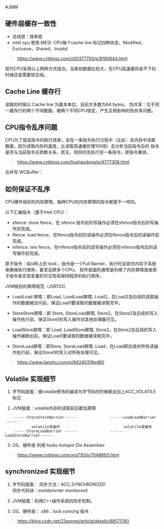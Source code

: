 #JMM

## 硬件层缓存一致性

- 总线锁：效率低
- intel cpu 使用 MESI: CPU每个cache line 标记四种状态，Modified，Exclusive，Shared，Invalid

> https://www.cnblogs.com/z00377750/p/9180644.html

现代CPU采用以上两种方式组合。当某些数据比较大，在CPU高速缓存装不下的时候还是需要锁总线。

## Cache Line 缓存行
读取的时候以 Cache line 为基本单位，目前大多数为64 bytes。
伪共享：位于同一缓存行的两个不同数据，被两个不同CPU锁定，产生互相影响的伪共享问题。

## CPU指令乱序问题
CPU为了提高指令的执行效率，会在一条指令执行过程中（比如：去内存中读取数据，因为读取内存的速度，比读取高速缓存慢100倍）去分析当前指令后的
指令是否与当前指令无依赖关系，若无，则同时去执行另一条指令，即指令重排。

> https://www.cnblogs.com/liushaodong/p/4777308.html

合并写 WCBuffer：

## 如何保证不乱序

CPU硬件级别的内存屏障，每种CPU的内存屏障的指令都是不一样的。

以下汇编指令（基于Intel CPU）：
- sfence: store fence，在 sfence 指令前的写操作必须在sfence指令后的写操作前完成。
- lfence: load fence，在lfence指令前的读操作必须在lfence指令后的读操作前完成。
- mfence: mix fence，在mfence指令前的读写操作必须在mfence指令后的读写操作前完成。

原子指令：如x86上的 lock... 指令是一个Full Barrier，执行时会锁住内存子系统来确保执行顺序，甚至会跨多个CPU。
软件层面的通常是利用了内存屏障或者原子指令来实现变量的可见性和保持程序的执行顺序。

JVM级别的屏障规范（JSR133）
- LoadLoad 屏障：即Load, LoadLoad屏障, Load2，在Load2及后续的读取操作的数据被访问前，保证Load1要读取的数据被读取完毕。

- StoreStore屏障：即 Store, StoreLoad屏障, Store2，在Store2及后续的写入操作执行前，保证Store1的写入操作对其他处理器可见。

- LoadStore屏障：即 Load, LoadStore屏障, Store2，在Store2及后续的写入操作被刷出前，保证Load1要读取的数据被读取完毕。

- StoreLoad屏障：即Store, StoreLoad屏障, Load，在Load即后续的所有读操作执行前，保证Store1的写入对所有处理可见。

> https://www.jianshu.com/p/64240319ed60

## Volatile 实现细节

1. 字节码层面：被volatile修饰的编译为字节码的时候都会加上ACC_VOLATILE标记

2. JVM层面：volatile内存的读取前后都加屏障
```
    ------StoreStoreBarrier------               ------LoadLoadBarrier ------
            volatile写操作                             volatile读操作
    ------StoreLoadBarrier ------               ------LoadStoreBarrier------
```
3. OS、硬件层
利用 hsdis-hotspot Dis Assembler
> https://www.cnblogs.com/xrq730/p/7048693.html

## synchronized 实现细节

1. 字节码层面：
    同步方法：ACC_SYNCHRONIZED   
    同步代码块：monitorenter monitorexit

2. JVM层面：利用C++操作系统的同步机制。

3. OS、硬件层：
   x86：lock comchg 指令
> https://blog.csdn.net/21aspnet/article/details/88571740

